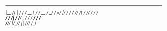 


   _____ _   ______________  ______  ______
  |__  // | / / ____/ __ \ \/ / __ \/_  __/
   /_ </  |/ / /   / /_/ /\  / /_/ / / /   
 ___/ / /|  / /___/ _, _/ / / ____/ / /    
/____/_/ |_/\____/_/ |_| /_/_/     /_/     
                                           


